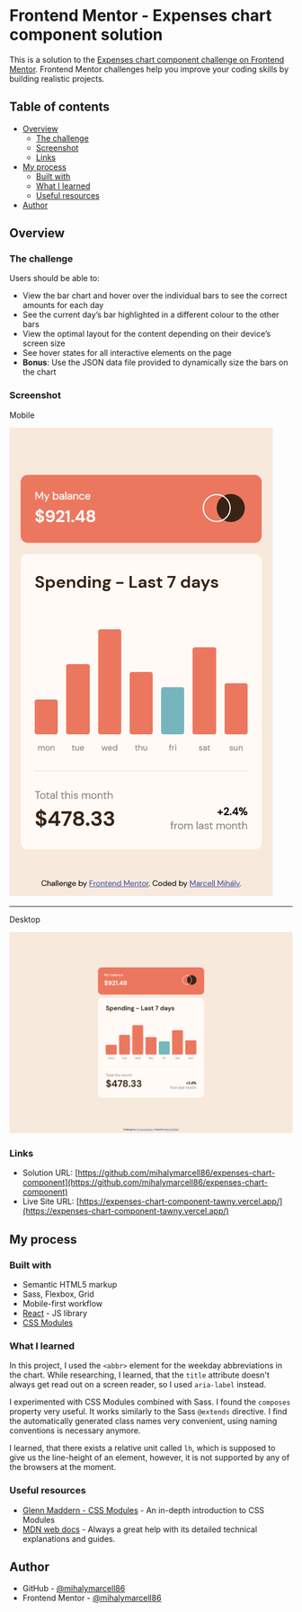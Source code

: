 # Frontend Mentor - Expenses chart component solution

This is a solution to the [Expenses chart component challenge on Frontend Mentor](https://www.frontendmentor.io/challenges/expenses-chart-component-e7yJBUdjwt). Frontend Mentor challenges help you improve your coding skills by building realistic projects.

## Table of contents

- [Overview](#overview)
  - [The challenge](#the-challenge)
  - [Screenshot](#screenshot)
  - [Links](#links)
- [My process](#my-process)
  - [Built with](#built-with)
  - [What I learned](#what-i-learned)
  - [Useful resources](#useful-resources)
- [Author](#author)

## Overview

### The challenge

Users should be able to:

- View the bar chart and hover over the individual bars to see the correct amounts for each day
- See the current day’s bar highlighted in a different colour to the other bars
- View the optimal layout for the content depending on their device’s screen size
- See hover states for all interactive elements on the page
- **Bonus**: Use the JSON data file provided to dynamically size the bars on the chart

### Screenshot

Mobile

![](./screenshots/screenshot-mobile.png)

---

Desktop

![](./screenshots/screenshot-desktop.png)

### Links

- Solution URL: [https://github.com/mihalymarcell86/expenses-chart-component](https://github.com/mihalymarcell86/expenses-chart-component)
- Live Site URL: [https://expenses-chart-component-tawny.vercel.app/](https://expenses-chart-component-tawny.vercel.app/)

## My process

### Built with

- Semantic HTML5 markup
- Sass, Flexbox, Grid
- Mobile-first workflow
- [React](https://reactjs.org/) - JS library
- [CSS Modules](https://github.com/css-modules/css-modules)

### What I learned

In this project, I used the `<abbr>` element for the weekday abbreviations in the chart. While researching, I learned, that the `title` attribute doesn't always get read out on a screen reader, so I used `aria-label` instead.

I experimented with CSS Modules combined with Sass. I found the `composes` property very useful. It works similarly to the Sass `@extends` directive. I find the automatically generated class names very convenient, using naming conventions is necessary anymore.

I learned, that there exists a relative unit called `lh`, which is supposed to give us the line-height of an element, however, it is not supported by any of the browsers at the moment.

### Useful resources

- [Glenn Maddern - CSS Modules](https://glenmaddern.com/articles/css-modules) - An in-depth introduction to CSS Modules
- [MDN web docs](https://developer.mozilla.org/en-US/) - Always a great help with its detailed technical explanations and guides.

## Author

- GitHub - [@mihalymarcell86](https://github.com/mihalymarcell86)
- Frontend Mentor - [@mihalymarcell86](https://www.frontendmentor.io/profile/mihalymarcell86)
